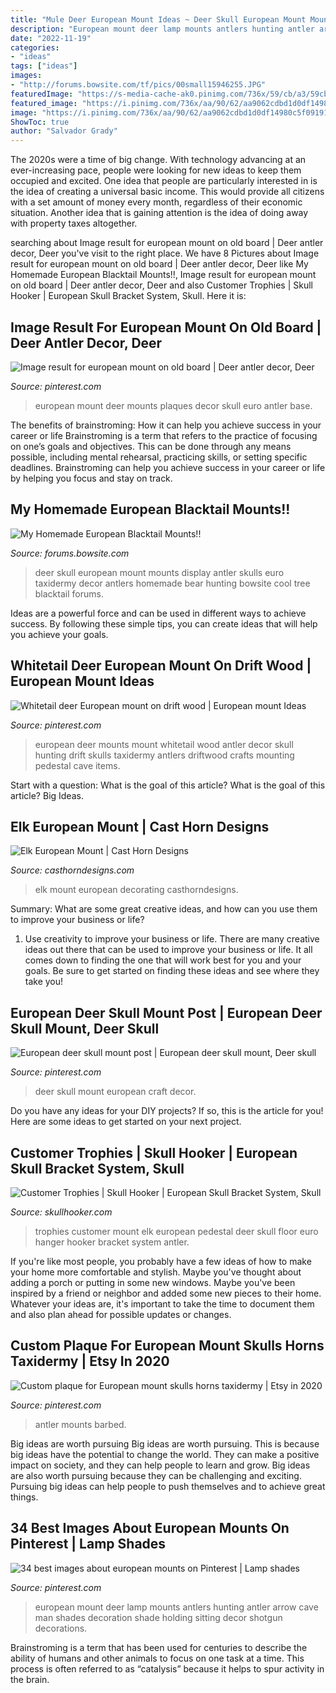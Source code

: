 ```yaml
---
title: "Mule Deer European Mount Ideas ~ Deer Skull European Mount Mounts Display Antler Skulls Euro Taxidermy Decor Antlers Homemade Bear Hunting Bowsite Cool Tree Blacktail Forums"
description: "European mount deer lamp mounts antlers hunting antler arrow cave man shades decoration shade holding sitting decor shotgun decorations"
date: "2022-11-19"
categories:
- "ideas"
tags: ["ideas"]
images:
- "http://forums.bowsite.com/tf/pics/00small15946255.JPG"
featuredImage: "https://s-media-cache-ak0.pinimg.com/736x/59/cb/a3/59cba3d88b1d18a112162418b05c6a4a.jpg"
featured_image: "https://i.pinimg.com/736x/aa/90/62/aa9062cdbd1d0df14980c5f091910afc.jpg"
image: "https://i.pinimg.com/736x/aa/90/62/aa9062cdbd1d0df14980c5f091910afc.jpg"
ShowToc: true
author: "Salvador Grady"
---
```



The 2020s were a time of big change. With technology advancing at an ever-increasing pace, people were looking for new ideas to keep them occupied and excited. One idea that people are particularly interested in is the idea of creating a universal basic income. This would provide all citizens with a set amount of money every month, regardless of their economic situation. Another idea that is gaining attention is the idea of doing away with property taxes altogether.

	

		
searching about Image result for european mount on old board | Deer antler decor, Deer you've visit to the right place. We have 8 Pictures about Image result for european mount on old board | Deer antler decor, Deer like My Homemade European Blacktail Mounts!!, Image result for european mount on old board | Deer antler decor, Deer and also Customer Trophies | Skull Hooker | European Skull Bracket System, Skull. Here it is:
		
    
## Image Result For European Mount On Old Board | Deer Antler Decor, Deer

<img loading=lazy src="https://i.pinimg.com/736x/2b/fc/be/2bfcbe256f2f6cd9d9f276f236476620.jpg" onerror="this.onerror=null;this.src='https://tse3.mm.bing.net/th?id=OIP.zkJgQNiE0zNHBlqLaSiU0QHaJ3&amp;pid=15.1';" alt="Image result for european mount on old board | Deer antler decor, Deer">

_Source: pinterest.com_

>european mount deer mounts plaques decor skull euro antler base. 

	

The benefits of brainstroming: How it can help you achieve success in your career or life
Brainstroming is a term that refers to the practice of focusing on one’s goals and objectives. This can be done through any means possible, including mental rehearsal, practicing skills, or setting specific deadlines. Brainstroming can help you achieve success in your career or life by helping you focus and stay on track.

    
## My Homemade European Blacktail Mounts!!

<img loading=lazy src="http://forums.bowsite.com/tf/pics/00small15946255.JPG" onerror="this.onerror=null;this.src='https://tse3.mm.bing.net/th?id=OIP.rJvB2iJ3AgRoJVS_BECRrAHaLY&amp;pid=15.1';" alt="My Homemade European Blacktail Mounts!!">

_Source: forums.bowsite.com_

>deer skull european mount mounts display antler skulls euro taxidermy decor antlers homemade bear hunting bowsite cool tree blacktail forums. 

	

Ideas are a powerful force and can be used in different ways to achieve success. By following these simple tips, you can create ideas that will help you achieve your goals.

    
## Whitetail Deer European Mount On Drift Wood | European Mount Ideas

<img loading=lazy src="https://s-media-cache-ak0.pinimg.com/736x/59/cb/a3/59cba3d88b1d18a112162418b05c6a4a.jpg" onerror="this.onerror=null;this.src='https://tse2.mm.bing.net/th?id=OIP.SiyBzdmkU-AeaN-ML4RLBgHaQD&amp;pid=15.1';" alt="Whitetail deer European mount on drift wood | European mount Ideas">

_Source: pinterest.com_

>european deer mounts mount whitetail wood antler decor skull hunting drift skulls taxidermy antlers driftwood crafts mounting pedestal cave items. 

	

Start with a question: What is the goal of this article?
What is the goal of this article? Big Ideas.

    
## Elk European Mount | Cast Horn Designs

<img loading=lazy src="http://www.casthorndesigns.com/wp-content/uploads/2015/01/bobandkristengaddiswm.jpg" onerror="this.onerror=null;this.src='https://tse4.mm.bing.net/th?id=OIP.Noqyy7Se9F3_TtD8hSsHmgHaJ4&amp;pid=15.1';" alt="Elk European Mount | Cast Horn Designs">

_Source: casthorndesigns.com_

>elk mount european decorating casthorndesigns. 

	

Summary: What are some great creative ideas, and how can you use them to improve your business or life?
1. Use creativity to improve your business or life.
There are many creative ideas out there that can be used to improve your business or life. It all comes down to finding the one that will work best for you and your goals. Be sure to get started on finding these ideas and see where they take you!

    
## European Deer Skull Mount Post | European Deer Skull Mount, Deer Skull

<img loading=lazy src="https://i.pinimg.com/736x/aa/90/62/aa9062cdbd1d0df14980c5f091910afc.jpg" onerror="this.onerror=null;this.src='https://tse4.mm.bing.net/th?id=OIP.UKNrESDFVEQsBlCfTsS9GQHaJ4&amp;pid=15.1';" alt="European deer skull mount post | European deer skull mount, Deer skull">

_Source: pinterest.com_

>deer skull mount european craft decor. 

	

Do you have any ideas for your DIY projects? If so, this is the article for you! Here are some ideas to get started on your next project.

    
## Customer Trophies | Skull Hooker | European Skull Bracket System, Skull

<img loading=lazy src="http://www.skullhooker.com/wp-content/gallery/customer-trophies/img_0594.jpg" onerror="this.onerror=null;this.src='https://tse3.mm.bing.net/th?id=OIP.ZUyW5v6GdYQ6ZihR78pWkAHaJ4&amp;pid=15.1';" alt="Customer Trophies | Skull Hooker | European Skull Bracket System, Skull">

_Source: skullhooker.com_

>trophies customer mount elk european pedestal deer skull floor euro hanger hooker bracket system antler. 

	

If you're like most people, you probably have a few ideas of how to make your home more comfortable and stylish. Maybe you've thought about adding a porch or putting in some new windows. Maybe you've been inspired by a friend or neighbor and added some new pieces to their home. Whatever your ideas are, it's important to take the time to document them and also plan ahead for possible updates or changes.

    
## Custom Plaque For European Mount Skulls Horns Taxidermy | Etsy In 2020

<img loading=lazy src="https://i.pinimg.com/originals/2f/9c/f7/2f9cf7528a601f1ed2f0b207de2224da.jpg" onerror="this.onerror=null;this.src='https://tse2.mm.bing.net/th?id=OIP.TjmD6SwKXHtbH4zmyITeSQHaJ4&amp;pid=15.1';" alt="Custom plaque for European mount skulls horns taxidermy | Etsy in 2020">

_Source: pinterest.com_

>antler mounts barbed. 

	

Big ideas are worth pursuing
Big ideas are worth pursuing. This is because big ideas have the potential to change the world. They can make a positive impact on society, and they can help people to learn and grow. Big ideas are also worth pursuing because they can be challenging and exciting. Pursuing big ideas can help people to push themselves and to achieve great things.

    
## 34 Best Images About European Mounts On Pinterest | Lamp Shades

<img loading=lazy src="https://s-media-cache-ak0.pinimg.com/736x/29/34/b3/2934b379249a94421ab726ac3ecc40d9--hunting-decorations-european-mount.jpg" onerror="this.onerror=null;this.src='https://tse4.mm.bing.net/th?id=OIP.yg0SPJJIhrpKrl1vIU5NDAHaJ6&amp;pid=15.1';" alt="34 best images about european mounts on Pinterest | Lamp shades">

_Source: pinterest.com_

>european mount deer lamp mounts antlers hunting antler arrow cave man shades decoration shade holding sitting decor shotgun decorations. 

	

Brainstroming is a term that has been used for centuries to describe the ability of humans and other animals to focus on one task at a time. This process is often referred to as “catalysis” because it helps to spur activity in the brain.


